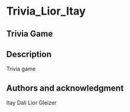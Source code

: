 # Trivia_Lior_Itay


## Trivia Game

## Description
Trivia game

## Authors and acknowledgment
Itay Dali
Lior Gleizer